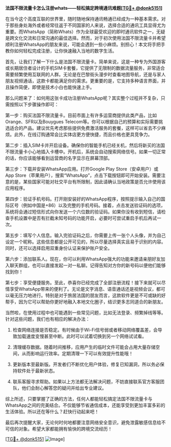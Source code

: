 **法国不限流量卡怎么注册whats——轻松搞定跨境通讯难题[[TG💪+ @donk5151](https://t.me/s/donk5151)]**

在当今这个高度互联的世界里，随时随地保持通讯畅通已经成为一种基本需求。对于那些身处海外或者经常往返于不同国家的人来说，选择合适的通讯工具显得尤为重要。而WhatsApp（简称Whats）作为全球最受欢迎的即时通讯软件之一，无疑是跨文化交流和日常沟通的最佳选择。然而，对于初次使用法国不限流量卡并希望顺利注册WhatsApp的朋友来说，可能会遇到一些小麻烦。别担心！本文将手把手教你如何轻松完成注册，让你快速融入当地的数字生活。

首先，让我们了解一下什么是法国不限流量卡。简单来说，这是一种专为外国游客或长期居住者设计的手机SIM卡套餐，它提供了无限制的数据流量服务，非常适合需要频繁使用互联网的人群。无论是在巴黎街头漫步时查看地图导航，还是与家人朋友视频通话，这款卡都能满足你的需求。更重要的是，它支持多种语言界面，并且操作简便，即使是技术小白也能快速上手。

那么问题来了：如何用这张卡成功注册WhatsApp呢？其实整个过程并不复杂，只需按照以下步骤操作即可：

第一步：购买法国不限流量卡。目前市面上有许多运营商提供此类产品，比如Orange、SFR以及Bouygues Telecom等。你可以根据自己的预算和实际需要挑选适合的产品。建议优先考虑那些提供免费激活服务的套餐，这样可以省去不少麻烦。此外，在线订购通常会比实体店更方便快捷，而且价格也更具竞争力。

第二步：插入SIM卡并开启设备。确保你的智能手机已经关机，然后将新买的法国不限流量卡小心地插入卡槽中。开机后，系统会自动搜索网络信号。如果一切正常的话，你应该能够看到运营商的名字显示在屏幕顶部。

第三步：下载并安装WhatsApp应用。打开Google Play Store（安卓用户）或App Store（苹果用户），搜索“WhatsApp”，点击下载按钮即可开始安装。需要注意的是，某些国家可能对社交平台有所限制，因此请确认当地政策是否允许使用该应用程序。

第四步：验证手机号码。打开刚安装好的WhatsApp程序，按照提示输入自己的国际区号（例如中国是+86）以及完整的手机号码。接着，点击发送验证码的选项，系统将会通过短信形式向你发送一个六位数的验证码。如果你没有收到短信，请检查手机设置中是否有拦截未知号码的功能开启，必要时可尝试重启手机后再试一次。

第五步：填写个人信息。输入完验证码之后，你需要上传一张个人头像，并为自己设定一个昵称。这些信息都是公开可见的，所以尽量选择真实且易于识别的内容。同时，还可以选择启用双重身份认证来保护账户安全。

第六步：添加联系人。现在，你可以利用WhatsApp强大的功能来邀请亲朋好友加入聊天群组，也可以直接发起一对一私聊。记得告知对方你的新号码以便他们能够找到你！

第七步：享受便捷服务。至此，恭喜你已经完成了全部注册流程！接下来就可以尽情享受WhatsApp带来的便利了。无论是文字消息、语音通话还是视频会议，都可以毫无压力地进行。特别是对于旅居法国的朋友而言，这款软件更是不可或缺的好帮手，因为它可以帮助你更好地融入本地文化圈子，结识更多志同道合的新朋友。

当然啦，在使用过程中也可能遇到一些常见问题，比如无法登录、频繁掉线等等。针对这些问题，我们也有相应的解决办法：

1. 检查网络连接是否稳定。有时候由于Wi-Fi信号弱或者移动网络覆盖差，会导致加载速度变慢甚至中断。此时可以试着切换到另一个网络试试看。
   
2. 清理缓存数据。随着时间推移，应用产生的临时文件可能会占用大量存储空间，从而影响运行效率。定期清理一下可以有效提升性能哦！

3. 更新版本至最新版。开发者们不断优化用户体验，修复已知漏洞，所以务必保持软件处于最新状态。

4. 联系客服寻求帮助。如果以上方法都无法解决问题，不妨直接联系官方客服团队，他们会耐心解答您的疑问并给出专业建议。

综上所述，只要掌握了正确的方法，任何人都能轻松搞定法国不限流量卡与WhatsApp之间的完美结合。不仅能够节省通信成本，还能享受到更加丰富多彩的生活体验。所以还在等什么？赶快行动起来吧！

最后再次提醒大家，无论何时何地都要注意网络安全意识，避免泄露敏感信息给不可信的对象。希望大家都能拥有愉快的跨境交流经历！

[[TG💪+ @donk5151](https://t.me/s/donk5151) ![Image](https://i.postimg.cc/rwNCRYN7/Snipaste-2025-04-30-17-27-05.png)]